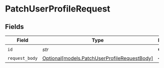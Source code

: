 # PatchUserProfileRequest


## Fields

| Field                                                                                    | Type                                                                                     | Required                                                                                 | Description                                                                              |
| ---------------------------------------------------------------------------------------- | ---------------------------------------------------------------------------------------- | ---------------------------------------------------------------------------------------- | ---------------------------------------------------------------------------------------- |
| `id`                                                                                     | *str*                                                                                    | :heavy_check_mark:                                                                       | N/A                                                                                      |
| `request_body`                                                                           | [Optional[models.PatchUserProfileRequestBody]](../models/patchuserprofilerequestbody.md) | :heavy_minus_sign:                                                                       | N/A                                                                                      |